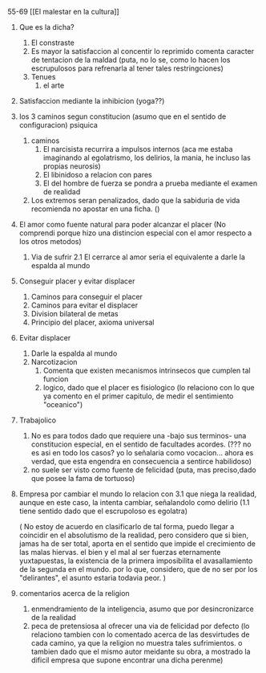 55-69
[[El malestar en la cultura]]


1) Que es la dicha?
	1) El constraste
	2) Es mayor la satisfaccion al concentir lo reprimido
		comenta caracter de tentacion de la maldad
		(puta, no lo se, como lo hacen los escrupulosos para refrenarla al tener tales restringciones)
	3) Tenues
		1) el arte
1) Satisfaccion mediante la inhibicion (yoga??)
2) los 3 caminos segun constitucion (asumo que en el sentido de configuracion) psiquica
	1) caminos
		1) El narcisista recurrira a impulsos internos
		(aca me estaba imaginando al egolatrismo, los delirios, la mania, he incluso las propias neurosis)
		2) El libinidoso a relacion con pares	
		3) El del hombre de fuerza se pondra a prueba mediante el examen de realidad
	1) Los extremos seran penalizados, dado que la sabiduria de vida recomienda no apostar en una ficha.
		()
3) El amor como fuente natural para poder alcanzar el placer
	(No comprendi porque hizo una distincion especial con el amor respecto a los otros metodos)
	1) Via de sufrir
		2.1 El cerrarce al amor seria el equivalente a darle la espalda al mundo
4) Conseguir placer y evitar displacer
	1) Caminos para conseguir el placer	
	2) Caminos para evitar el displacer
	3) Division bilateral de metas
	4) Principio del placer, axioma universal
5) Evitar displacer
	1) Darle la espalda al mundo
	2) Narcotizacion
		1) Comenta que existen mecanismos intrinsecos que cumplen tal funcion
		2) logico, dado que el placer es fisiologico
			(lo relaciono con lo que ya comento en el primer capitulo, de medir el sentimiento "oceanico")
6) Trabajolico
	1) No es para todos dado que requiere una -bajo sus terminos- una constitucion especial, en el sentido de facultades acordes.
		(??? no es asi en todo los casos? yo lo señalaria como vocacion... ahora es verdad, que esta engendra en consecuencia a sentirce habilidoso)
	2) no suele ser visto como fuente de felicidad
		(puta, mas preciso,dado que posee la fama de tortuoso)
6) Empresa por cambiar el mundo
	lo relacion con 3.1 que niega la realidad, aunque en este caso, la intenta cambiar, señalandolo como delirio (1.1 tiene sentido dado que el escrupoloso es egolatra)
	
	(
		No estoy de acuerdo en clasificarlo de tal forma, puedo llegar a coincidir en el absolutismo de la realidad, pero considero que si bien, jamas ha de ser total, aporta en el sentido que impide el crecimiento de las malas hiervas. el bien y el mal al ser fuerzas eternamente yuxtapuestas, la existencia de la primera imposibilita el avasallamiento de la segunda en el mundo. por lo que, considero, que de no ser por los "delirantes", el asunto estaria todavia peor.
	)
7) comentarios acerca de la religion
	1) enmendramiento de la inteligencia, asumo que por desincronizarce de la realidad
	2) peca de pretensiosa al ofrecer una via de felicidad por defecto
		(lo relaciono tambien con lo comentado acerca de las desvirtudes de cada camino, ya que la religion no muestra tales sufrimientos. o tambien dado que el mismo autor meidante su obra, a mostrado la dificil empresa que supone encontrar una dicha perenme)